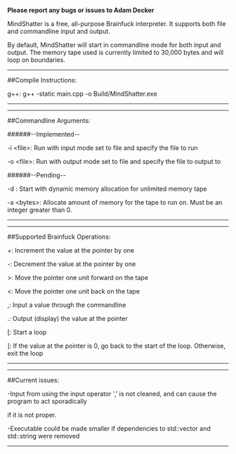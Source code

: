 **Please report any bugs or issues to Adam Decker**

MindShatter is a free, all-purpose Brainfuck interpreter.
It supports both file and commandline input and output.

By default, MindShatter will start in commandline mode for both input and output.
The memory tape used is currently limited to 30,000 bytes and will loop on boundaries.



-------------------------------------------------------------------------------------------------------------
##Compile Instructions:

g++:
    g++ -static main.cpp -o Build/MindShatter.exe
	
-------------------------------------------------------------------------------------------------------------


-------------------------------------------------------------------------------------------------------------
##Commandline Arguments:

######--Implemented--

-i \<file\>: Run with input mode set to file and specify the file to run

-o \<file\>: Run with output mode set to file and specify the file to output to

######--Pending--

-d : Start with dynamic memory allocation for unlimited memory tape

-a \<bytes\>: Allocate <bytes> amount of memory for the tape to run on. Must be an integer greater than 0.

-------------------------------------------------------------------------------------------------------------


-------------------------------------------------------------------------------------------------------------
##Supported Brainfuck Operations:

+: Increment the value at the pointer by one

\-: Decrement the value at the pointer by one

\>: Move the pointer one unit forward on the tape

<: Move the pointer one unit back on the tape

,: Input a value through the commandline

.: Output (display) the value at the pointer

\[: Start a loop

\]: If the value at the pointer is 0, go back to the start of the loop. Otherwise, exit the loop

--------------------------------------------------------------------------------------------------------------


--------------------------------------------------------------------------------------------------------------
##Current issues:

-Input from using the input operator ',' is not cleaned, and can cause the program to act sporadically

 if it is not proper.
 
-Executable could be made smaller if dependencies to std::vector and std::string were removed

--------------------------------------------------------------------------------------------------------------